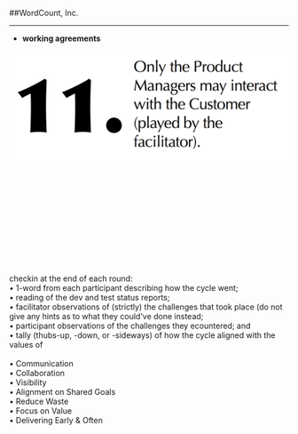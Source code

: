 <!-- .slide: data-background="resources/footer.svg" data-background-size="contain" data-background-position="bottom"  -->

##WordCount, Inc.
- - -
* **working agreements**

<img class="plain" src="resources/teaming-simulation/working-agreements-11.png" />

<br/>
<br/>
<br/>
<br/>
<br/>
<br/>
<br/>
<br/>
<br/>
<br/>
<br/>
<br/>

<aside class="notes">
  <p>
    checkin at the end of each round: <br/>
    • 1-word from each participant describing how the cycle went; <br/>
    • reading of the dev and test status reports; <br/>
    • facilitator observations of (strictly) the challenges that took place (do not give any hints as to what they could've done instead; <br/>
    • participant observations of the challenges they ecountered; and <br/>
    • tally (thubs-up, -down, or -sideways) of how the cycle aligned with the values of <br/>
    <br/>
    • Communication <br/>
    • Collaboration <br/>
    • Visibility <br/>
    • Alignment on Shared Goals <br/>
    • Reduce Waste <br/>
    • Focus on Value <br/>
    • Delivering Early & Often <br/>
  </p>
</aside>
